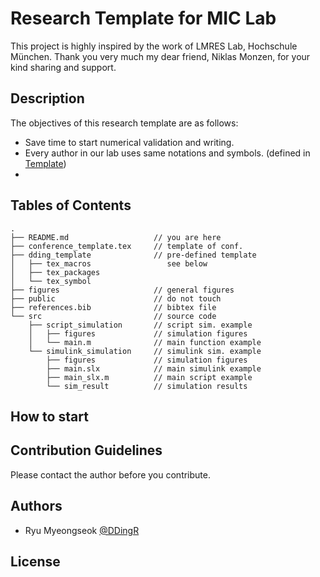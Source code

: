 # Research Template for MIC Lab

This project is highly inspired by the work of LMRES Lab, Hochschule München.
Thank you very much my dear friend, Niklas Monzen, for your kind sharing and support.

## Description

The objectives of this research template are as follows:
- Save time to start numerical validation and writing.
- Every author in our lab uses same notations and symbols. (defined in [Template](https://gitlab.com/dding_friends/dding_template))
- 

## Tables of Contents

```
.
├── README.md                   // you are here
├── conference_template.tex     // template of conf.
├── dding_template              // pre-defined template
│   ├── tex_macros                 see below 
│   ├── tex_packages            
│   └── tex_symbol              
├── figures                     // general figures
├── public                      // do not touch
├── references.bib              // bibtex file
└── src                         // source code
    ├── script_simulation       // script sim. example
    │   ├── figures             // simulation figures
    │   └── main.m              // main function example
    └── simulink_simulation     // simulink sim. example
        ├── figures             // simulation figures
        ├── main.slx            // main simulink example
        ├── main_slx.m          // main script example
        └── sim_result          // simulation results
```


## How to start



## Contribution Guidelines

Please contact the author before you contribute.

## Authors

- Ryu Myeongseok [@DDingR](https://gitlab.com/DDingR)

## License

